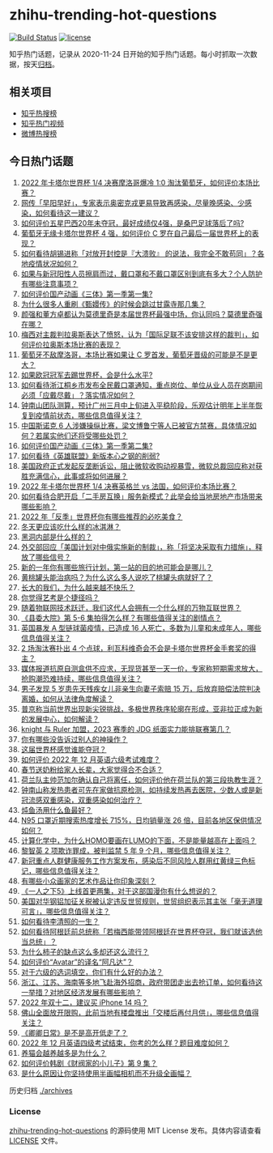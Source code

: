 # zhihu-trending-hot-questions

[![Build Status](https://github.com/justjavac/zhihu-trending-hot-questions/workflows/ci/badge.svg?branch=master)](https://github.com/justjavac/zhihu-trending-hot-questions/actions)
[![license](https://img.shields.io/github/license/justjavac/zhihu-trending-hot-questions)](https://github.com/justjavac/zhihu-trending-hot-questions/blob/master/LICENSE)

知乎热门话题，记录从 2020-11-24 日开始的知乎热门话题。每小时抓取一次数据，按天[归档](./archives)。

## 相关项目

- [知乎热搜榜](https://github.com/justjavac/zhihu-trending-top-search)
- [知乎热门视频](https://github.com/justjavac/zhihu-trending-hot-video)
- [微博热搜榜](https://github.com/justjavac/weibo-trending-hot-search)

## 今日热门话题

<!-- BEGIN -->
<!-- 最后更新时间 Sun Dec 11 2022 05:02:14 GMT+0800 (China Standard Time) -->

1. [2022 年卡塔尔世界杯 1/4 决赛摩洛哥爆冷 1:0 淘汰葡萄牙，如何评价本场比赛？](https://www.zhihu.com/question/571644793)
1. [网传「早阳早好」，专家表示奥密克戎更易导致再感染，尽量晚感染、少感染，如何看待这一建议？](https://www.zhihu.com/question/571461971)
1. [如何评价五星巴西20年未夺冠，最好成绩仅4强，是桑巴足球落后了吗?](https://www.zhihu.com/question/571480823)
1. [葡萄牙无缘卡塔尔世界杯 4 强，如何评价 C 罗在自己最后一届世界杯上的表现？](https://www.zhihu.com/question/571663841)
1. [如何看待胡锡进称「对放开封控是『大溃败』 的说法，我完全不敢苟同」？各地疫情状况如何？](https://www.zhihu.com/question/571561103)
1. [如果与新冠阳性人员擦肩而过，戴口罩和不戴口罩区别到底有多大？个人防护有哪些注意事项？](https://www.zhihu.com/question/570483700)
1. [如何评价国产动画《三体》第一季第一集?](https://www.zhihu.com/question/571436159)
1. [为什么很多人重刷《甄嬛传》的时候会跳过甘露寺那几集？](https://www.zhihu.com/question/331541064)
1. [颜强和董方卓都认为莫德里奇是本届世界杯最强中场，你认同吗？莫德里奇强在哪？](https://www.zhihu.com/question/571636408)
1. [梅西对主裁判拉奥斯表达了愤怒，认为「国际足联不该安排这样的裁判」，如何评价拉奥斯本场比赛的表现？](https://www.zhihu.com/question/571505773)
1. [葡萄牙不敌摩洛哥，本场比赛如果让 C 罗首发，葡萄牙晋级的可能是不是更大？](https://www.zhihu.com/question/571663945)
1. [如果欧冠冠军去踢世界杯，会是什么水平?](https://www.zhihu.com/question/571032431)
1. [如何看待浙江桐乡市发布全民戴口罩通知，重点岗位、单位从业人员在岗期间必须「应戴尽戴」？落实情况如何？](https://www.zhihu.com/question/571417883)
1. [钟南山团队测算，预计广州三月中上旬进入平稳阶段，乐观估计明年上半年恢复到疫情前状态，哪些信息值得关注？](https://www.zhihu.com/question/571630531)
1. [中国斯诺克 6 人涉嫌操纵比赛，梁文博鲁宁等人已被官方禁赛，具体情况如何？若属实他们还将受哪些处罚？](https://www.zhihu.com/question/571578838)
1. [如何评价国产动画《三体》第一季第二集?](https://www.zhihu.com/question/571594511)
1. [如何看待《英雄联盟》新版本心之钢的削弱?](https://www.zhihu.com/question/571154725)
1. [美国政府正式发起反垄断诉讼，阻止微软收购动视暴雪，微软总裁回应称对获胜充满信心，此事或将如何进展？](https://www.zhihu.com/question/571325304)
1. [2022 年卡塔尔世界杯 1/4 决赛英格兰 vs 法国，如何评价本场比赛？](https://www.zhihu.com/question/571644847)
1. [如何看待合肥开启「二手房互换」服务新模式？此举会给当地房地产市场带来哪些影响？](https://www.zhihu.com/question/571219664)
1. [2022 年「反季」世界杯你有哪些推荐的必吃美食？](https://www.zhihu.com/question/571422964)
1. [冬天更应该吃什么样的冰淇淋？](https://www.zhihu.com/question/571424720)
1. [黑洞内部是什么样的？](https://www.zhihu.com/question/554667782)
1. [外交部回应「美国计划对中俄实施新的制裁」，称「将坚决采取有力措施」，释放了哪些信号？](https://www.zhihu.com/question/571418496)
1. [新的一年你有哪些旅行计划，第一站的目的地可能会是哪儿？](https://www.zhihu.com/question/571158500)
1. [黄桃罐头能治病吗？为什么这么多人说吃了桃罐头病就好了？](https://www.zhihu.com/question/28624369)
1. [长大的我们，为什么越来越不快乐？](https://www.zhihu.com/question/569036057)
1. [你觉得艺考是个捷径吗？](https://www.zhihu.com/question/568755929)
1. [随着物联网技术跃迁，我们这代人会拥有一个什么样的万物互联世界？](https://www.zhihu.com/question/565561119)
1. [《县委大院》第 5-6 集拍得怎么样？有哪些值得关注的剧情点？](https://www.zhihu.com/question/571446872)
1. [英国暴发 A 型链球菌疫情，已造成 16 人死亡，多数为儿童和未成年人，哪些信息值得关注？](https://www.zhihu.com/question/571593947)
1. [2 场淘汰赛扑出 4 个点球，利瓦科维奇会不会是卡塔尔世界杯金手套奖的得主？](https://www.zhihu.com/question/571478393)
1. [媒体报道抗原自测盒供不应求，无现货甚至一天一价，专家称短期需求放大，抢购潮恐难持续，哪些信息值得关注？](https://www.zhihu.com/question/571604765)
1. [男子发现 5 岁患先天残疾女儿非亲生向妻子索赔 15 万，后放弃赔偿法院判决离婚，如何从法律角度解读？](https://www.zhihu.com/question/571377080)
1. [普京称当前世界出现新尖锐挑战，多极世界秩序轮廓在形成，亚非拉正成为新的发展中心，如何解读？](https://www.zhihu.com/question/571442267)
1. [knight 与 Ruler 加盟，2023 赛季的 JDG 纸面实力能排联赛第几？](https://www.zhihu.com/question/571433443)
1. [你有哪些没告诉过别人的神操作？](https://www.zhihu.com/question/62737056)
1. [这届世界杯感觉谁能夺冠？](https://www.zhihu.com/question/568963259)
1. [如何评价 2022 年 12 月英语六级考试难度？](https://www.zhihu.com/question/571625388)
1. [春节送奶粉给家人长辈，大家觉得合不合适？](https://www.zhihu.com/question/571451665)
1. [荷兰队主帅范加尔确认自己将离任，如何评价他在荷兰队的第三段执教生涯？](https://www.zhihu.com/question/571537053)
1. [钟南山称发热患者可先在家做抗原检测，如持续发热再去医院，少数人或是新冠流感双重感染，双重感染如何治疗？](https://www.zhihu.com/question/571587680)
1. [炖鱼汤用什么鱼最好？](https://www.zhihu.com/question/304212745)
1. [N95 口罩近期搜索热度增长 715%，日均销量涨 26 倍，目前各地区保供情况如何？](https://www.zhihu.com/question/571440678)
1. [计算化学中，为什么HOMO要画在LUMO的下面，不是能量越高在上面吗？](https://www.zhihu.com/question/515908445)
1. [黎智英 2 项欺诈罪成，被判监禁 5 年 9 个月，哪些信息值得关注？](https://www.zhihu.com/question/571590406)
1. [新冠重点人群健康服务工作方案发布，感染后不同风险人群用红黄绿三色标记，哪些信息值得关注？](https://www.zhihu.com/question/571397081)
1. [有哪些小众画家的艺术作品让你印象深刻？](https://www.zhihu.com/question/333103575)
1. [《一人之下5》上线首更两集，对于这部国漫你有什么想说的？](https://www.zhihu.com/question/571410406)
1. [美国对华钢铝加征关税被认定违反世贸规则，世贸组织表示其主张「毫无道理可言」，哪些信息值得关注？](https://www.zhihu.com/question/571560452)
1. [如何看待李清照的一生？](https://www.zhihu.com/question/270472085)
1. [如何看待阿根廷前总统称「若梅西能带领阿根廷在世界杯夺冠，我们就该选他当总统」？](https://www.zhihu.com/question/571183351)
1. [为什么柿子的缺点这么多却还这么流行？](https://www.zhihu.com/question/570414786)
1. [如何评价“Avatar”的译名“阿凡达”？](https://www.zhihu.com/question/59221031)
1. [对于六级的选词填空，你们有什么好的办法？](https://www.zhihu.com/question/315378561)
1. [浙江、江苏、海南等多地飞赴海外招商，政府带团走出去抢订单，如何看待这一举措？对地区经济发展有哪些影响？](https://www.zhihu.com/question/570970895)
1. [2022 年双十二，建议买 iPhone 14 吗？](https://www.zhihu.com/question/567982382)
1. [佛山全面放开限购，此前当地有楼盘推出「交楼后再付月供」，哪些信息值得关注？](https://www.zhihu.com/question/571552644)
1. [《卿卿日常》是不是高开低走了？](https://www.zhihu.com/question/568387696)
1. [2022 年 12 月英语四级考试结束，你考的怎么样？题目难度如何？](https://www.zhihu.com/question/571593516)
1. [养猫会越养越多是为什么？](https://www.zhihu.com/question/563697432)
1. [如何评价韩剧《财阀家的小儿子》第 9 集？](https://www.zhihu.com/question/571520660)
1. [是什么原因让你坚持使用半画幅相机而不升级全画幅？](https://www.zhihu.com/question/511651034)

<!-- END -->

历史归档 [./archives](./archives)

### License

[zhihu-trending-hot-questions](https://github.com/justjavac/zhihu-trending-hot-questions)
的源码使用 MIT License 发布。具体内容请查看 [LICENSE](./LICENSE) 文件。
